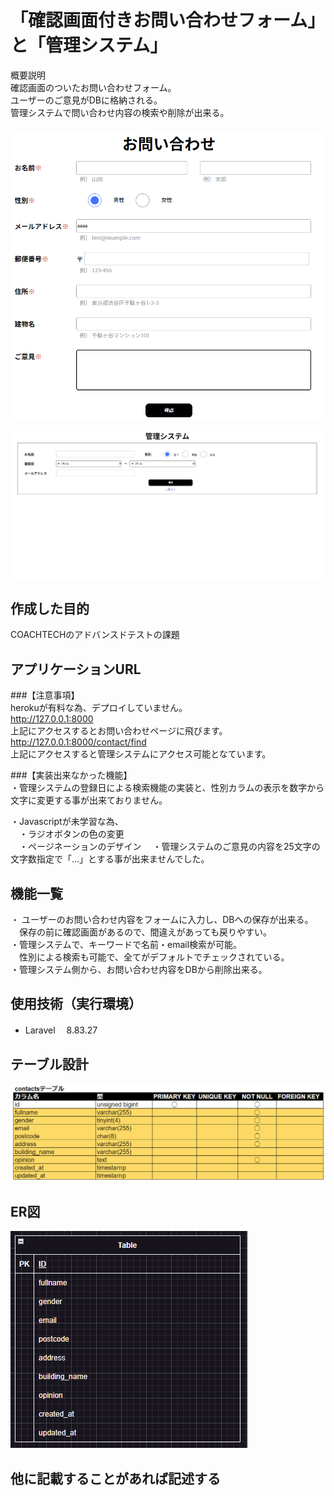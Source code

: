# 「確認画面付きお問い合わせフォーム」と「管理システム」 

概要説明  
確認画面のついたお問い合わせフォーム。  
ユーザーのご意見がDBに格納される。  
管理システムで問い合わせ内容の検索や削除が出来る。  
　　
![picture 3](images/cf1a62e40a01e204f581a88bdfdc4d0efc7261a53015fe84c8a36bda1a5d7ec2.png)  
    
![picture 4](images/926b2a210f679c2179d12db9f80fe7d13ff4ed9d5a1972aa4e3c83cae479072c.png)  

## 作成した目的
COACHTECHのアドバンスドテストの課題

## アプリケーションURL

###【注意事項】  
herokuが有料な為、デプロイしていません。  
http://127.0.0.1:8000  
上記にアクセスするとお問い合わせページに飛びます。  
http://127.0.0.1:8000/contact/find  
上記にアクセスすると管理システムにアクセス可能となています。
  
###【実装出来なかった機能】  
・管理システムの登録日による検索機能の実装と、性別カラムの表示を数字から文字に変更する事が出来ておりません。

・Javascriptが未学習な為、  
　・ラジオボタンの色の変更  
　・ページネーションのデザイン
　・管理システムのご意見の内容を25文字の文字数指定で「…」とする事が出来ませんでした。  

## 機能一覧
・ ユーザーのお問い合わせ内容をフォームに入力し、DBへの保存が出来る。  
　保存の前に確認画面があるので、間違えがあっても戻りやすい。  
・管理システムで、キーワードで名前・email検索が可能。  
　性別による検索も可能で、全てがデフォルトでチェックされている。  
・管理システム側から、お問い合わせ内容をDBから削除出来る。

## 使用技術（実行環境）
- Laravel　 8.83.27

## テーブル設計  
![picture 1](images/81869236b6e792d7dc98e63475a80699a9727edd3eeeb3c72673670b819688bb.png)  



## ER図
![picture 2](images/11240fe9280477b897b8a802a90864c7577e679b4fe25a07ec29bba191d4a9f5.png)  

## 他に記載することがあれば記述する
